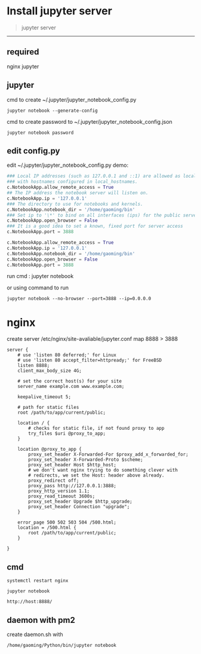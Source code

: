 # Install jupyter server

> jupyter server

---

## required

nginx
jupyter


## jupyter

cmd to create ~/.jupyter/jupyter_notebook_config.py

```shell
jupyter notebook --generate-config
```

cmd to create password to ~/.jupyter/jupyter_notebook_config.json

```shell
jupyter notebook password
```


## edit config.py
edit ~/.jupyter/jupyter_notebook_config.py
demo:

```python
### Local IP addresses (such as 127.0.0.1 and ::1) are allowed as local, along 
### with hostnames configured in local_hostnames.
c.NotebookApp.allow_remote_access = True
## The IP address the notebook server will listen on.
c.NotebookApp.ip = '127.0.0.1'
### The directory to use for notebooks and kernels.
c.NotebookApp.notebook_dir = '/home/gaoming/bin'
### Set ip to '\*' to bind on all interfaces (ips) for the public server
c.NotebookApp.open_browser = False 
### It is a good idea to set a known, fixed port for server access
c.NotebookApp.port = 3888
```

```python
c.NotebookApp.allow_remote_access = True
c.NotebookApp.ip = '127.0.0.1'
c.NotebookApp.notebook_dir = '/home/gaoming/bin'
c.NotebookApp.open_browser = False
c.NotebookApp.port = 3888
```

run cmd : jupyter notebook

or using command to run

```shell
jupyter notebook --no-browser --port=3888 --ip=0.0.0.0
```

# nginx

create server /etc/nginx/site-avaliable/jupyter.conf
map 8888 > 3888

```
server { 
    # use 'listen 80 deferred;' for Linux 
    # use 'listen 80 accept_filter=httpready;' for FreeBSD
    listen 8888;
    client_max_body_size 4G;
    
    # set the correct host(s) for your site
    server_name example.com www.example.com;
    
    keepalive_timeout 5;
    
    # path for static files
    root /path/to/app/current/public;
    
    location / {
        # checks for static file, if not found proxy to app
        try_files $uri @proxy_to_app;
    }
    
    location @proxy_to_app {
        proxy_set_header X-Forwarded-For $proxy_add_x_forwarded_for;
        proxy_set_header X-Forwarded-Proto $scheme;
        proxy_set_header Host $http_host;
        # we don't want nginx trying to do something clever with
        # redirects, we set the Host: header above already.
        proxy_redirect off;
        proxy_pass http://127.0.0.1:3888;
        proxy_http_version 1.1;
        proxy_read_timeout 3600s;
        proxy_set_header Upgrade $http_upgrade;
        proxy_set_header Connection "upgrade";
    }
    
    error_page 500 502 503 504 /500.html;
    location = /500.html {
        root /path/to/app/current/public;
    }

}
```
## cmd 

```
systemctl restart nginx

jupyter notebook

http://host:8888/
```

## daemon with pm2
create daemon.sh with
```shell
/home/gaoming/Python/bin/jupyter notebook
```

